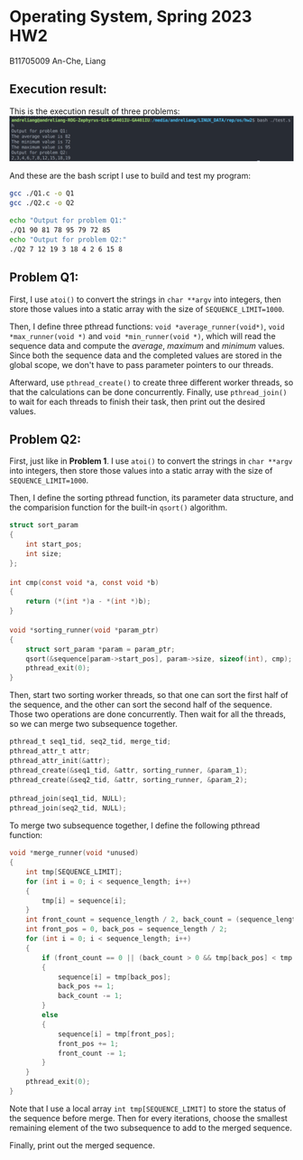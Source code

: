 # Operating System, Spring 2023 HW2

B11705009 An-Che, Liang

## Execution result:

This is the execution result of three problems:
![](./img/01.png)

And these are the bash script I use to build and test my program:

```bash
gcc ./Q1.c -o Q1
gcc ./Q2.c -o Q2
```

```bash
echo "Output for problem Q1:"
./Q1 90 81 78 95 79 72 85
echo "Output for problem Q2:"
./Q2 7 12 19 3 18 4 2 6 15 8
```

## Problem Q1:

First, I use `atoi()` to convert the strings in `char **argv` into integers, then store those values into a static array with the size of `SEQUENCE_LIMIT=1000`.

Then, I define three pthread functions: `void *average_runner(void*)`, `void *max_runner(void *)` and `void *min_runner(void *)`, which will read the sequence data and compute the _average_, _maximum_ and _minimum_ values. Since both the sequence data and the completed values are stored in the global scope, we don't have to pass parameter pointers to our threads.

Afterward, use `pthread_create()` to create three different worker threads, so that the calculations can be done concurrently. Finally, use `pthread_join()` to wait for each threads to finish their task, then print out the desired values.

## Problem Q2:

First, just like in **Problem 1**. I use `atoi()` to convert the strings in `char **argv` into integers, then store those values into a static array with the size of `SEQUENCE_LIMIT=1000`.

Then, I define the sorting pthread function, its parameter data structure, and the comparision function for the built-in `qsort()` algorithm.

```c
struct sort_param
{
    int start_pos;
    int size;
};

int cmp(const void *a, const void *b)
{
    return (*(int *)a - *(int *)b);
}

void *sorting_runner(void *param_ptr)
{
    struct sort_param *param = param_ptr;
    qsort(&sequence[param->start_pos], param->size, sizeof(int), cmp);
    pthread_exit(0);
}
```

Then, start two sorting worker threads, so that one can sort the first half of the sequence, and the other can sort the second half of the sequence. Those two operations are done concurrently. Then wait for all the threads, so we can merge two subsequence together.

```c
pthread_t seq1_tid, seq2_tid, merge_tid;
pthread_attr_t attr;
pthread_attr_init(&attr);
pthread_create(&seq1_tid, &attr, sorting_runner, &param_1);
pthread_create(&seq2_tid, &attr, sorting_runner, &param_2);

pthread_join(seq1_tid, NULL);
pthread_join(seq2_tid, NULL);
```

To merge two subsequence together, I define the following pthread function:

```c
void *merge_runner(void *unused)
{
    int tmp[SEQUENCE_LIMIT];
    for (int i = 0; i < sequence_length; i++)
    {
        tmp[i] = sequence[i];
    }
    int front_count = sequence_length / 2, back_count = (sequence_length - sequence_length / 2);
    int front_pos = 0, back_pos = sequence_length / 2;
    for (int i = 0; i < sequence_length; i++)
    {
        if (front_count == 0 || (back_count > 0 && tmp[back_pos] < tmp[front_pos]))
        {
            sequence[i] = tmp[back_pos];
            back_pos += 1;
            back_count -= 1;
        }
        else
        {
            sequence[i] = tmp[front_pos];
            front_pos += 1;
            front_count -= 1;
        }
    }
    pthread_exit(0);
}
```

Note that I use a local array `int tmp[SEQUENCE_LIMIT]` to store the status of the sequence before merge. Then for every iterations, choose the smallest remaining element of the two subsequence to add to the merged sequence.

Finally, print out the merged sequence.
